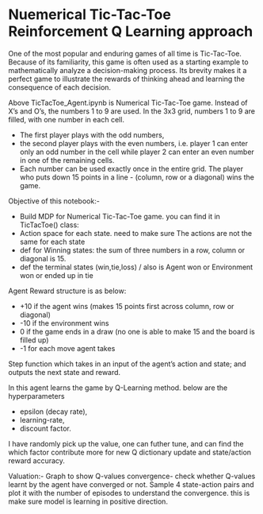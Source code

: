 # Nuemerical Tic-Tac-Toe Reinforcement Q Learning approach

One of the most popular and enduring games of all time is Tic-Tac-Toe. Because of its familiarity, this game is often used as a starting example to mathematically analyze a decision-making process. Its brevity makes it a perfect game to illustrate the rewards of thinking ahead and learning the consequence of each decision.

Above TicTacToe_Agent.ipynb is Numerical Tic-Tac-Toe game. Instead of X’s and O’s, the numbers 1 to 9 are used.
In the 3x3 grid, numbers 1 to 9 are filled, with one number in each cell. 
* The first player plays with the odd numbers, 
* the second player plays with the even numbers, i.e. player 1 can enter only an odd number in the cell while player 2 can enter an even number in one of the remaining cells. 
* Each number can be used exactly once in the entire grid. The player who puts down 15 points in a line - (column, row or a diagonal) wins the game.

Objective of this notebook:- 
* Build MDP for Numerical Tic-Tac-Toe game. you can find it in TicTacToe() class:
* Action space for each state. need to make sure The actions are not the same for each state
* def for Winning states: the sum of three numbers in a row, column or diagonal is 15.
* def the terminal states (win,tie,loss) / also is Agent won or Environment won or ended up in tie

Agent Reward structure is as below:
* +10 if the agent wins (makes 15 points first across column, row or diagonal)
* -10 if the environment wins
* 0 if the game ends in a draw (no one is able to make 15 and the board is filled up)
* -1 for each move agent takes

Step function which takes in an input of the agent’s action and state; and outputs the next state and reward. 

In this agent learns the game by Q-Learning method. 
below are the hyperparameters 
* epsilon (decay rate),
* learning-rate,
* discount factor.

I have randomly pick up the value, one can futher tune, and can find the which factor contribute more for new Q dictionary update and state/action reward accuracy. 

Valuation:- 
Graph to show Q-values convergence- check whether Q-values learnt by the agent have converged or not. Sample 4 state-action pairs and plot it with the number of episodes to understand the convergence.
this is make sure model is learning in positive direction. 
